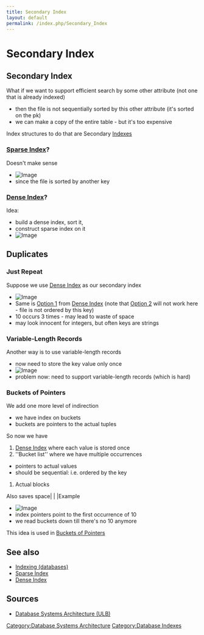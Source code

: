 ```yaml
---
title: Secondary Index
layout: default
permalink: /index.php/Secondary_Index
---
```


# Secondary Index

## Secondary Index
What if we want to support efficient search by some other attribute (not one that is already indexed)
- then the file is not sequentially sorted by this other attribute (it's sorted on the pk)
- we can make a copy of the entire table - but it's too expensive

Index structures to do that are Secondary [Indexes](Indexes_(databases))

### [Sparse Index](Sparse_Index)?
Doesn't make sense
- <img src="https://raw.github.com/alexeygrigorev/wiki-figures/master/ulb/dbsa/ind/secondary-sparse-no-sense.png" alt="Image">
- since the file is sorted by another key

### [Dense Index](Dense_Index)?
Idea: 
- build a dense index, sort it,
- construct sparse index on it
- <img src="https://raw.github.com/alexeygrigorev/wiki-figures/master/ulb/dbsa/ind/secondary-dense-sparse.png" alt="Image">


## Duplicates
### Just Repeat
Suppose we use [Dense Index](Dense_Index) as our secondary index
- <img src="https://raw.github.com/alexeygrigorev/wiki-figures/master/ulb/dbsa/ind/secondary-dense-dups-1.png" alt="Image">
- Same is [Option 1](Dense_Index#Option_1) from [Dense Index](Dense_Index) (note that [Option 2](Dense_Index#Option_2) will not work here - file is not ordered by this key)
- 10 occurs 3 times - may lead to waste of space
- may look innocent for integers, but often keys are strings

### Variable-Length Records
Another way is to use variable-length records
- now need to store the key value only once
- <img src="https://raw.github.com/alexeygrigorev/wiki-figures/master/ulb/dbsa/ind/secondary-dense-dups-2.png" alt="Image">
- problem now: need to support variable-length records (which is hard)

### Buckets of Pointers
We add one more level of indirection
- we have index on buckets
- buckets are pointers to the actual tuples

So now we have
1. [Dense Index](Dense_Index) where each value is stored once
1. ''Bucket list'' where we have multiple occurrences
  - pointers to actual values 
  - should be sequential: i.e. ordered by the key
1. Actual blocks

Also saves space|   | |Example
- <img src="https://raw.github.com/alexeygrigorev/wiki-figures/master/ulb/dbsa/ind/secondary-level-of-ind.png" alt="Image">
- index pointers point to the first occurrence of 10
- we read buckets down till there's no 10 anymore

This idea is used in [Buckets of Pointers](Buckets_of_Pointers)


## See also
- [Indexing (databases)](Indexing_(databases))
- [Sparse Index](Sparse_Index)
- [Dense Index](Dense_Index)

## Sources
- [Database Systems Architecture (ULB)](Database_Systems_Architecture_(ULB))

[Category:Database Systems Architecture](Category_Database_Systems_Architecture)
[Category:Database Indexes](Category_Database_Indexes)